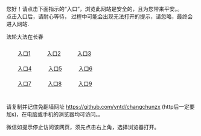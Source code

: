 您好！请点击下面指示的“入口”，浏览此网站是安全的，且为您带来平安。。 <br/>
点击入口后，请耐心等待， 过程中可能会出现无法打开的提示，请忽略，最终会进入网站. </br>

法轮大法在长春<br/>
<div style="padding:10px"><a style="margin:20px" target="_blank" href="https://d11wcbddoj8s2s.cloudfront.net/2Qpsp?yyudslz" id="ccLink1" rel="nofollow">入口1</a> <a target="_blank" style="margin:20px" href="https://d88uzpm6wqjjc.cloudfront.net/2Qpsp?qmnvnrtv" id="ccLink2" rel="nofollow">入口2</a> <a style="margin:20px" target="_blank" href="https://d30sa5mlyepxdh.cloudfront.net/2Qpsp?sjxzov" id="ccLink3" rel="nofollow">入口3</a></div>

<div style="padding:10px" ><a style="margin:20px" target="_blank" href="https://d11wcbddoj8s2s.cloudfront.net/2Qpsp?yyudslz" id="ccLink4" rel="nofollow">入口4</a> <a style="margin:20px" href="https://d88uzpm6wqjjc.cloudfront.net/2Qpsp?qmnvnrtv" target="_blank" id="ccLink5" rel="nofollow">入口5</a> <a style="margin:20px" href="https://d30sa5mlyepxdh.cloudfront.net/2Qpsp?sjxzov" target="_blank" id="ccLink6" rel="nofollow">入口6</a></div>

<div style="padding:10px"><a style="margin:20px" target="_blank" href="https://d11wcbddoj8s2s.cloudfront.net/2Qpsp?yyudslz" id="ccLink7" rel="nofollow">入口7</a> <a style="margin:20px" href="https://d88uzpm6wqjjc.cloudfront.net/2Qpsp?qmnvnrtv" target="_blank" id="ccLink8" rel="nofollow">入口8</a> <a style="margin:20px" target="_blank" href="https://d30sa5mlyepxdh.cloudfront.net/2Qpsp?sjxzov" id="ccLink9" rel="nofollow">入口9</a></div>

<br/>



请复制并记住免翻墙网址 https://github.com/yntd/changchunzx (http后一定要加s)，在电脑或手机的浏览器均可访问。。<br/>

微信如提示停止访问该网页，须先点击右上角，选择浏览器打开。
